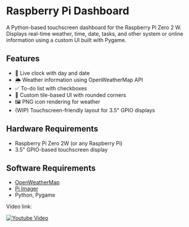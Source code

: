 # Raspberry Pi Dashboard

A Python-based touchscreen dashboard for the Raspberry Pi Zero 2 W. Displays real-time weather, time, date, tasks, and other system or online information using a custom UI built with Pygame.

## Features

- 📅 Live clock with day and date
- 🌦️ Weather information using OpenWeatherMap API
- ✅ To-do list with checkboxes
- 🎨 Custom tile-based UI with rounded corners
- 🖼️ PNG icon rendering for weather
- (WIP) Touchscreen-friendly layout for 3.5" GPIO displays

## Hardware Requirements

- Raspberry Pi Zero 2W (or any Raspberry Pi)
- 3.5" GPIO-based touchscreen display

## Software Requirements

- [OpenWeatherMap](https://openweathermap.org)
- [Pi Imager](https://www.raspberrypi.com/software/)
- Python, Pygame

Video link:


[![Youtube Video](https://img.youtube.com/vi/0t3qVmihc2o/0.jpg)](https://www.youtube.com/watch?v=0t3qVmihc2o)
